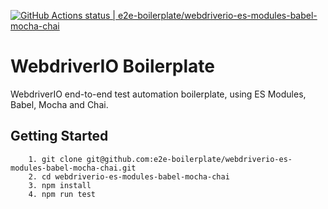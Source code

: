 [![GitHub Actions status | e2e-boilerplate/webdriverio-es-modules-babel-mocha-chai](https://github.com/e2e-boilerplate/webdriverio-es-modules-babel-mocha-chai/workflows/webdriverio-es-modules-babel-mocha-chai/badge.svg)](https://github.com/e2e-boilerplate/webdriverio-es-modules-babel-mocha-chai/actions?workflow=webdriverio-es-modules-babel-mocha-chai)

# WebdriverIO Boilerplate

WebdriverIO end-to-end test automation boilerplate, using ES Modules, Babel, Mocha and Chai.

## Getting Started

    	1. git clone git@github.com:e2e-boilerplate/webdriverio-es-modules-babel-mocha-chai.git
    	2. cd webdriverio-es-modules-babel-mocha-chai
    	3. npm install
    	4. npm run test
